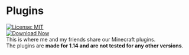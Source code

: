 # Plugins
[![License: MIT](https://img.shields.io/badge/License-MIT-red.svg)](https://github.com/colonel260/Plugins/blob/master/LICENSE)  
[![Download Now](https://badgen.net/badge/Download/Now/blue)](https://github.com/colonel260/Plugins/tree/master/Plugins)  
This is where me and my friends share our Minecraft plugins.  
The plugins are **made for 1.14 and are not tested for any other versions**.
